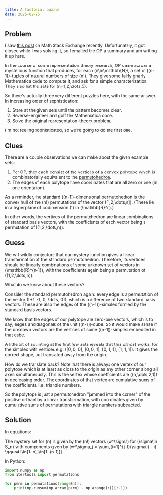 ```yaml
---
title: A factorial puzzle
date: 2025-02-25
---
```


## Problem

I saw [this post](https://math.stackexchange.com/questions/5038292/a-factorial-puzzle) on Math Stack Exchange recently. Unfortunately, it got closed while I was solving it, so I emailed the OP a summary and am writing it up here.

In the course of some representation theory research, OP came across a mysterious function that produces, for each \(n\in\mathbb{N}\), a set of \((n-1)\)-tuples of natural numbers of size \(n!\). They give some fairly gnarly Mathematica code to compute it, and ask for a simple characterization. They also list the sets for \(n=1,2,\dots,5\).

So there's actually three very different puzzles here, with the same answer. In increasing order of sophistication:

1. Stare at the given sets until the pattern becomes clear.
2. Reverse-engineer and golf the Mathematica code.
3. Solve the original representation-theory problem.

I'm not feeling sophisticated, so we're going to do the first one.

## Clues

There are a couple observations we can make about the given example sets:

1. Per OP, they each consist of the vertices of a convex polytope which is combinatorially equivalent to the [permutohedron](https://en.wikipedia.org/wiki/Permutohedron).
2. The edges of each polytope have coordinates that are all zero or one (in one orientation).

As a reminder, the standard \((n-1)\)-dimensional permutohedron is the convex hull of the \(n!\) permutations of the vector \([1,2,\dots,n]\). (These lie in a hyperplane of codimension \(1\) in \(\mathbb{R}^n\).)

In other words, the vertices of the permutohedron are linear combinations of standard basis vectors, with the coefficients of each vector being a permutation of \((1,2,\dots,n)\).

## Guess

We will wildly conjecture that our mystery function gives a linear transformation of the standard permutohedron. Therefore, its vertices should be linearly combinations of some unknown set of vectors in \(\mathbb{R}^{n-1}\), with the coefficients again being a permutation of \((1,2,\dots,n)\).

What do we know about these vectors?

Consider the standard permutohedron again: every edge is a permutation of the vector \([+1, -1, 0, \dots, 0]\), which is a difference of two standard basis vectors. These are also the edges of the \((n-1)\)-simplex formed by the standard basis vectors.

We know that the edges of our polytope are zero-one vectors, which is to say, edges and diagonals of the unit \((n-1)\)-cube. So it would make sense if the unknown vectors are the vertices of some \((n-1)\)-simplex embedded in that cube.

A little bit of squinting at the first few sets reveals that this *almost* works, for the simplex with vertices e.g. \([0, 0, 0], [0, 0, 1], [0, 1, 1], [1, 1, 1]\). It gives the correct shape, but translated away from the origin.

How do we translate back? Note that there is always one vertex of our polytope which is at least as close to the origin as any other corner along all axes simultaneously. This is the vertex whose coefficients are \((n,\dots,2,1)\) in decreasing order. The coordinates of that vertex are cumulative sums of the coefficients, i.e. triangle numbers.

So the polytope is just a permutohedron "jammed into the corner" of the positive orthant by a linear transformation, with coordinates given by cumulative sums of permutations with triangle numbers subtracted.

## Solution

In equations:

The mystery set for \(n\) is given by the \(n!\) vectors \(w^\sigma\) for \(\sigma\in S_n\) with components given by
\[w^\sigma_j = \sum_{i=1}^{j-1}(\sigma(i) - i) \qquad i\in[1..n],j\in[1..(n-1)]\]

In Python:

```py
import numpy as np
from itertools import permutations

for perm in permutations(range(n)):
    print(np.cumsum(np.array(perm) - np.arange(n))[:-1])
```